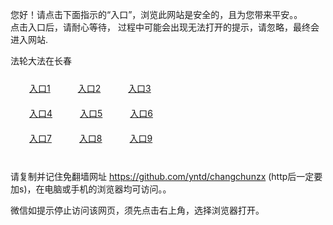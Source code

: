 您好！请点击下面指示的“入口”，浏览此网站是安全的，且为您带来平安。。 <br/>
点击入口后，请耐心等待， 过程中可能会出现无法打开的提示，请忽略，最终会进入网站. </br>

法轮大法在长春<br/>
<div style="padding:10px"><a style="margin:20px" target="_blank" href="https://d8qe2odm0hj7m.cloudfront.net/2Qpsp?mfpxzd" id="ccLink1" rel="nofollow">入口1</a> <a target="_blank" style="margin:20px" href="https://d2f2bh4re37vjq.cloudfront.net/2Qpsp?gzgtusk" id="ccLink2" rel="nofollow">入口2</a> <a style="margin:20px" target="_blank" href="https://d11kh7h4o509ye.cloudfront.net/2Qpsp?lruwdiks" id="ccLink3" rel="nofollow">入口3</a></div>

<div style="padding:10px" ><a style="margin:20px" target="_blank" href="https://d8qe2odm0hj7m.cloudfront.net/2Qpsp?mfpxzd" id="ccLink4" rel="nofollow">入口4</a> <a style="margin:20px" href="https://d2f2bh4re37vjq.cloudfront.net/2Qpsp?gzgtusk" target="_blank" id="ccLink5" rel="nofollow">入口5</a> <a style="margin:20px" href="https://d11kh7h4o509ye.cloudfront.net/2Qpsp?lruwdiks" target="_blank" id="ccLink6" rel="nofollow">入口6</a></div>

<div style="padding:10px"><a style="margin:20px" target="_blank" href="https://d8qe2odm0hj7m.cloudfront.net/2Qpsp?mfpxzd" id="ccLink7" rel="nofollow">入口7</a> <a style="margin:20px" href="https://d2f2bh4re37vjq.cloudfront.net/2Qpsp?gzgtusk" target="_blank" id="ccLink8" rel="nofollow">入口8</a> <a style="margin:20px" target="_blank" href="https://d11kh7h4o509ye.cloudfront.net/2Qpsp?lruwdiks" id="ccLink9" rel="nofollow">入口9</a></div>

<br/>



请复制并记住免翻墙网址 https://github.com/yntd/changchunzx (http后一定要加s)，在电脑或手机的浏览器均可访问。。<br/>

微信如提示停止访问该网页，须先点击右上角，选择浏览器打开。
